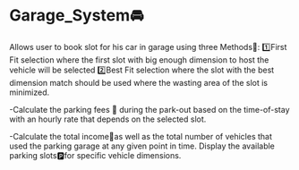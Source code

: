 # Garage_System🚘️
Allows user to  book slot for his car in garage using three Methods📝:
1️⃣First Fit selection where the first slot with big enough dimension to host the vehicle
will be selected
2️⃣Best Fit selection where the slot with the best dimension match should be used
where the wasting area of the slot is minimized.

-Calculate the parking fees 📠 during the park-out based on the time-of-stay with an hourly rate
that depends on the selected slot.

-Calculate the total income🤑as well as the total number of vehicles that used the parking
garage at any given point in time.
Display the available parking slots🅿️for specific vehicle dimensions.
